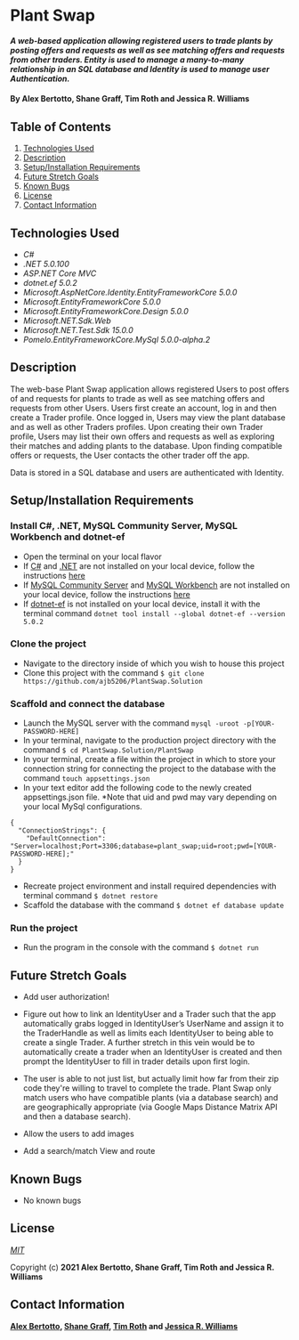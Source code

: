 # Plant Swap

#### _A web-based application allowing registered users to trade plants by posting offers and requests as well as see matching offers and requests from other traders. Entity is used to manage a many-to-many relationship in an SQL database and Identity is used to manage user Authentication._

#### By **Alex Bertotto, Shane Graff, Tim Roth and Jessica R. Williams**

## Table of Contents

1. [Technologies Used](#technologies)
2. [Description](#description)
3. [Setup/Installation Requirements](#setup)
4. [Future Stretch Goals](#goals)
5. [Known Bugs](#bugs)
6. [License](#license)
7. [Contact Information](#contact)

## Technologies Used <a id="technologies"></a>

* _C#_
* _.NET 5.0.100_
* _ASP.NET Core MVC_
* _dotnet.ef 5.0.2_
* _Microsoft.AspNetCore.Identity.EntityFrameworkCore 5.0.0_
* _Microsoft.EntityFrameworkCore 5.0.0_
* _Microsoft.EntityFrameworkCore.Design 5.0.0_
* _Microsoft.NET.Sdk.Web_
* _Microsoft.NET.Test.Sdk 15.0.0_
* _Pomelo.EntityFrameworkCore.MySql 5.0.0-alpha.2_

## Description <a id="description"></a>

The web-base Plant Swap application allows registered Users to post offers of and requests for plants to trade as well as see matching offers and requests from other Users. Users first create an account, log in and then create a Trader profile. Once logged in, Users may view the plant database and as well as other Traders profiles. Upon creating their own Trader profile, Users may list their own offers and requests as well as exploring their matches and adding plants to the database. Upon finding compatible offers or requests, the User contacts the other trader off the app.

Data is stored in a SQL database and users are authenticated with Identity.

## Setup/Installation Requirements <a id="setup"></a>

### Install C#, .NET, MySQL Community Server, MySQL Workbench and dotnet-ef
* Open the terminal on your local flavor
* If [C#](https://docs.microsoft.com/en-us/dotnet/csharp/) and [.NET](https://docs.microsoft.com/en-us/dotnet/) are not installed on your local device, follow the instructions [here](https://www.learnhowtoprogram.com/c-and-net-part-time-c-and-react-track/getting-started-with-c/installing-c-and-net)
* If [MySQL Community Server](https://dev.mysql.com/downloads/mysql/) and [MySQL Workbench](https://www.mysql.com/products/workbench/) are not installed on your local device, follow the instructions [here](https://www.learnhowtoprogram.com/c-and-net-part-time-c-and-react-track/getting-started-with-c/installing-and-configuring-mysql)
* If [dotnet-ef](https://docs.microsoft.com/en-us/ef/core/cli/dotnet) is not installed on your local device, install it with the terminal command `dotnet tool install --global dotnet-ef --version 5.0.2`

### Clone the project
* Navigate to the directory inside of which you wish to house this project
* Clone this project with the command `$ git clone https://github.com/ajb5206/PlantSwap.Solution`

### Scaffold and connect the database
* Launch the MySQL server with the command `mysql -uroot -p[YOUR-PASSWORD-HERE]`
* In your terminal, navigate to the production project directory with the command `$ cd PlantSwap.Solution/PlantSwap`
* In your terminal, create a file within the project in which to store your connection string for connecting the project to the database with the command `touch appsettings.json`
* In your text editor add the following code to the newly created appsettings.json file. *Note that uid and pwd may vary depending on your local MySql configurations.
```
{
  "ConnectionStrings": {
    "DefaultConnection": "Server=localhost;Port=3306;database=plant_swap;uid=root;pwd=[YOUR-PASSWORD-HERE];"
  }
}
```
* Recreate project environment and install required dependencies with terminal command `$ dotnet restore`
* Scaffold the database with the command `$ dotnet ef database update`

### Run the project
* Run the program in the console with the command `$ dotnet run`

## Future Stretch Goals <a id="goals"></a>

* Add user authorization!

* Figure out how to link an IdentityUser and a Trader such that the app automatically grabs logged in IdentityUser’s UserName and assign it to the TraderHandle as well as limits each IdentityUser to being able to create a single Trader. A further stretch in this vein would be to automatically create a trader when an IdentityUser is created and then prompt the IdentityUser to fill in trader details upon first login.

* The user is able to not just list, but actually limit how far from their zip code they're willing to travel to complete the trade. Plant Swap only match users who have compatible plants (via a database search) and are geographically appropriate (via Google Maps Distance Matrix API and then a database search).

* Allow the users to add images

* Add a search/match View and route

## Known Bugs <a id="bugs"></a>
* No known bugs

## License <a id="license"></a>
*[MIT](https://choosealicense.com/licenses/mit/)*

Copyright (c) **2021 Alex Bertotto, Shane Graff, Tim Roth and Jessica R. Williams**

## Contact Information <a id="contact"></a>
**[Alex Bertotto](ajb5206@gmail.com), [Shane Graff](copellius@gmail.com), [Tim Roth](timdroth@gmail.com) and [Jessica R. Williams](mailto:jessicarubinwilliams@gmail.com)**